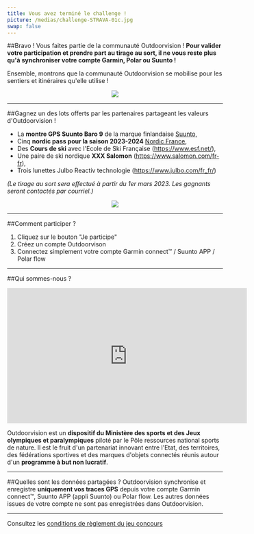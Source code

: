 ```yaml
---
title: Vous avez terminé le challenge !
picture: /medias/challenge-STRAVA-01c.jpg
swap: false
---
```




##Bravo !
Vous faites partie de la communauté Outdoorvision ! **Pour valider votre participation et prendre part au tirage au sort, il ne vous reste plus qu'à synchroniser votre compte Garmin, Polar ou Suunto !**
<participate></participate>

Ensemble, montrons que la communauté Outdoorvision se mobilise pour les sentiers et itinéraires qu'elle utilise !

<p align="center">
  <img src="/medias/challenge/taille carré_trace_visuel.png">
</p>

---

##Gagnez un des lots offerts par les partenaires partageant les valeurs d'Outdoorvision !

- La **montre GPS Suunto Baro 9** de la marque finlandaise [Suunto](https://www.suunto.com/fr-fr/),
- Cinq **nordic pass pour la saison 2023-2024** [Nordic France](https://www.nordicfrance.fr/),
- Des **Cours de ski** avec l'Ecole de Ski Française (https://www.esf.net/),
- Une paire de ski nordique **XXX Salomon** (https://www.salomon.com/fr-fr),
- Trois lunettes Julbo Reactiv technologie (https://www.julbo.com/fr_fr/)  


*(Le tirage au sort sera effectué à partir du 1er mars 2023. Les gagnants seront contactés par courriel.)*

<p align="center">
  <img src="/medias/challenge/Lots.png">
</p>

---

##Comment participer ?

1. Cliquez sur le bouton "Je participe"
2. Créez un compte Outdoorvison
3. Connectez simplement votre compte Garmin connect™ / Suunto APP / Polar flow
<participate></participate>

---

##Qui sommes-nous ?
<p align="center">
<iframe width="560" height="315" src="https://www.youtube.com/embed/Sua7VDlhBs4" title="YouTube video player" frameborder="0" allow="accelerometer; autoplay; clipboard-write; encrypted-media; gyroscope; picture-in-picture" allowfullscreen></iframe>
</p>

Outdoorvision est un **dispositif du Ministère des sports et des Jeux olympiques et paralympiques** piloté par le Pôle ressources national sports de nature. Il est le fruit d'un partenariat innovant entre l'Etat, des territoires, des fédérations sportives et des marques d'objets connectés réunis autour d'un **programme à but non lucratif**. 

---

##Quelles sont les données partagées ?
Outdoorvision synchronise et enregistre **uniquement vos traces GPS** depuis votre compte Garmin connect™, Suunto APP (appli Suunto) ou Polar flow. Les autres données issues de votre compte ne sont pas enregistrées dans Outdoorvision.

---

Consultez les [conditions de règlement du jeu concours](/medias/challenge/reglement-challenge-STRAVA-Nordic_France.pdf)
<participate></participate>
